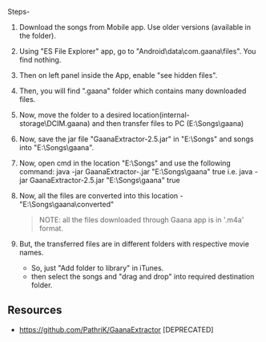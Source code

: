 Steps-
1. Download the songs from Mobile app. Use older versions (available in the folder).
2. Using "ES File Explorer" app, go to "Android\data\com.gaana\files". You find nothing.
3. Then on left panel inside the App, enable "see hidden files".
4. Then, you will find ".gaana" folder which contains many downloaded files.
5. Now, move the folder to a desired location(internal-storage\DCIM\.gaana) and then transfer files to PC (E:\Songs\gaana)
6. Now, save the jar file "GaanaExtractor-2.5.jar" in "E:\Songs" and songs into "E:\Songs\gaana".
7. Now, open cmd in the location "E:\Songs" and use the following command:
	java -jar GaanaExtractor-<version>.jar "E:\Songs\gaana\" true
i.e.    java -jar GaanaExtractor-2.5.jar "E:\Songs\gaana" true

8. Now, all the files are converted into this location - "E:\Songs\gaana\converted"
	> NOTE: all the files downloaded through Gaana app is in '.m4a' format.
	
9. But, the transferred files are in different folders with respective movie names.
	- So, just "Add folder to library" in iTunes.
	- then select the songs and "drag and drop" into required destination folder.


## Resources
* https://github.com/PathriK/GaanaExtractor [DEPRECATED]
